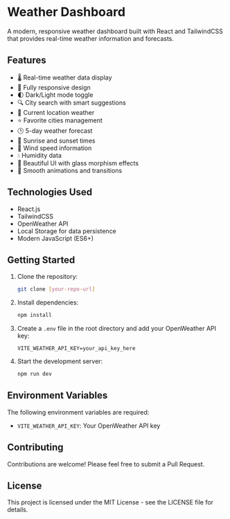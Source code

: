 # Weather Dashboard

A modern, responsive weather dashboard built with React and TailwindCSS that provides real-time weather information and forecasts.

## Features

- 🌡️ Real-time weather data display
- 📱 Fully responsive design
- 🌓 Dark/Light mode toggle
- 🔍 City search with smart suggestions
- 📍 Current location weather
- ⭐ Favorite cities management
- 🕒 5-day weather forecast
- 🌅 Sunrise and sunset times
- 💨 Wind speed information
- 💧 Humidity data
- 🎨 Beautiful UI with glass morphism effects
- 🔄 Smooth animations and transitions

## Technologies Used

- React.js
- TailwindCSS
- OpenWeather API
- Local Storage for data persistence
- Modern JavaScript (ES6+)

## Getting Started

1. Clone the repository:
   ```bash
   git clone [your-repo-url]
   ```

2. Install dependencies:
   ```bash
   npm install
   ```

3. Create a `.env` file in the root directory and add your OpenWeather API key:
   ```
   VITE_WEATHER_API_KEY=your_api_key_here
   ```

4. Start the development server:
   ```bash
   npm run dev
   ```

## Environment Variables

The following environment variables are required:

- `VITE_WEATHER_API_KEY`: Your OpenWeather API key

## Contributing

Contributions are welcome! Please feel free to submit a Pull Request.

## License

This project is licensed under the MIT License - see the LICENSE file for details.
